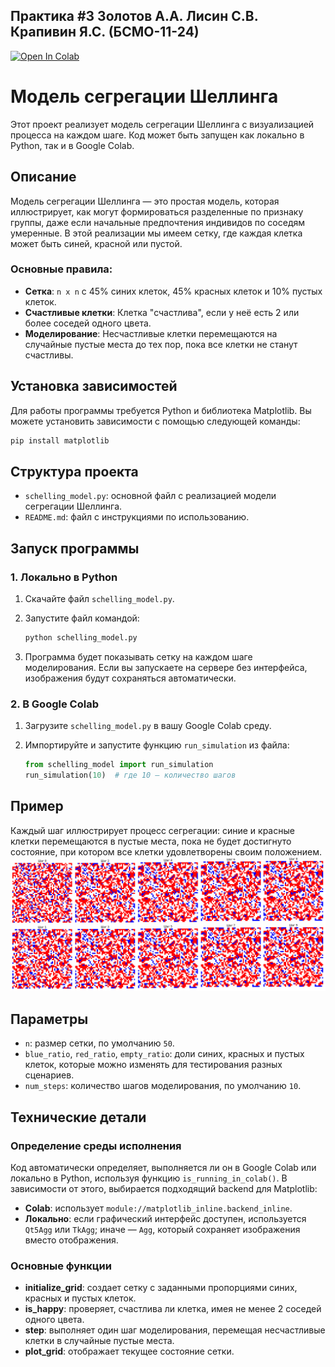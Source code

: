 ## Практика #3 Золотов А.А. Лисин С.В. Крапивин Я.С. (БСМО-11-24) 

[![Open In Colab](https://colab.research.google.com/assets/colab-badge.svg)](https://colab.research.google.com/github/zol-krap-lis/pr-3/blob/main/pr3.ipynb)

# Модель сегрегации Шеллинга

Этот проект реализует модель сегрегации Шеллинга с визуализацией процесса на каждом шаге. Код может быть запущен как локально в Python, так и в Google Colab.

## Описание

Модель сегрегации Шеллинга — это простая модель, которая иллюстрирует, как могут формироваться разделенные по признаку группы, даже если начальные предпочтения индивидов по соседям умеренные. В этой реализации мы имеем сетку, где каждая клетка может быть синей, красной или пустой. 

### Основные правила:
- **Сетка**: `n x n` с 45% синих клеток, 45% красных клеток и 10% пустых клеток.
- **Счастливые клетки**: Клетка "счастлива", если у неё есть 2 или более соседей одного цвета.
- **Моделирование**: Несчастливые клетки перемещаются на случайные пустые места до тех пор, пока все клетки не станут счастливы.

## Установка зависимостей

Для работы программы требуется Python и библиотека Matplotlib. Вы можете установить зависимости с помощью следующей команды:

```bash
pip install matplotlib
```

## Структура проекта

- `schelling_model.py`: основной файл с реализацией модели сегрегации Шеллинга.
- `README.md`: файл с инструкциями по использованию.

## Запуск программы

### 1. Локально в Python

1. Скачайте файл `schelling_model.py`.
2. Запустите файл командой:

   ```bash
   python schelling_model.py
   ```

3. Программа будет показывать сетку на каждом шаге моделирования. Если вы запускаете на сервере без интерфейса, изображения будут сохраняться автоматически.

### 2. В Google Colab

1. Загрузите `schelling_model.py` в вашу Google Colab среду.
2. Импортируйте и запустите функцию `run_simulation` из файла:

   ```python
   from schelling_model import run_simulation
   run_simulation(10)  # где 10 — количество шагов
   ```

## Пример

Каждый шаг иллюстрирует процесс сегрегации: синие и красные клетки перемещаются в пустые места, пока не будет достигнуто состояние, при котором все клетки удовлетворены своим положением.
![Пример](images/screenshots.png)

## Параметры

- `n`: размер сетки, по умолчанию `50`.
- `blue_ratio`, `red_ratio`, `empty_ratio`: доли синих, красных и пустых клеток, которые можно изменять для тестирования разных сценариев.
- `num_steps`: количество шагов моделирования, по умолчанию `10`.

## Технические детали

### Определение среды исполнения

Код автоматически определяет, выполняется ли он в Google Colab или локально в Python, используя функцию `is_running_in_colab()`. В зависимости от этого, выбирается подходящий backend для Matplotlib:
- **Colab**: использует `module://matplotlib_inline.backend_inline`.
- **Локально**: если графический интерфейс доступен, используется `Qt5Agg` или `TkAgg`; иначе — `Agg`, который сохраняет изображения вместо отображения.

### Основные функции

- **initialize_grid**: создает сетку с заданными пропорциями синих, красных и пустых клеток.
- **is_happy**: проверяет, счастлива ли клетка, имея не менее 2 соседей одного цвета.
- **step**: выполняет один шаг моделирования, перемещая несчастливые клетки в случайные пустые места.
- **plot_grid**: отображает текущее состояние сетки.
